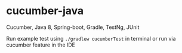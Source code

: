 # cucumber-java

Cucumber, Java 8, Spring-boot, Gradle, TestNg, JUnit

Run example test using `./gradlew cucumberTest` in terminal or run via cucumber feature in the IDE
